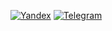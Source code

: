
[![Yandex](https://img.shields.io/badge/-pavel@ivanov928.ru-F9DB60?style=flat-square&logo=Yandex&logoColor=FF3333)](mailto:pavel@ivanov928.ru)
[![Telegram](https://img.shields.io/badge/Telegram-blue?style=flat-square&logo=Telegram)](https://t.me/pavelivanov928)


<!-- ![Top Langs](https://github-readme-stats.vercel.app/api/top-langs/?username=Splinter928&layout=compact&theme=buefy) -->


